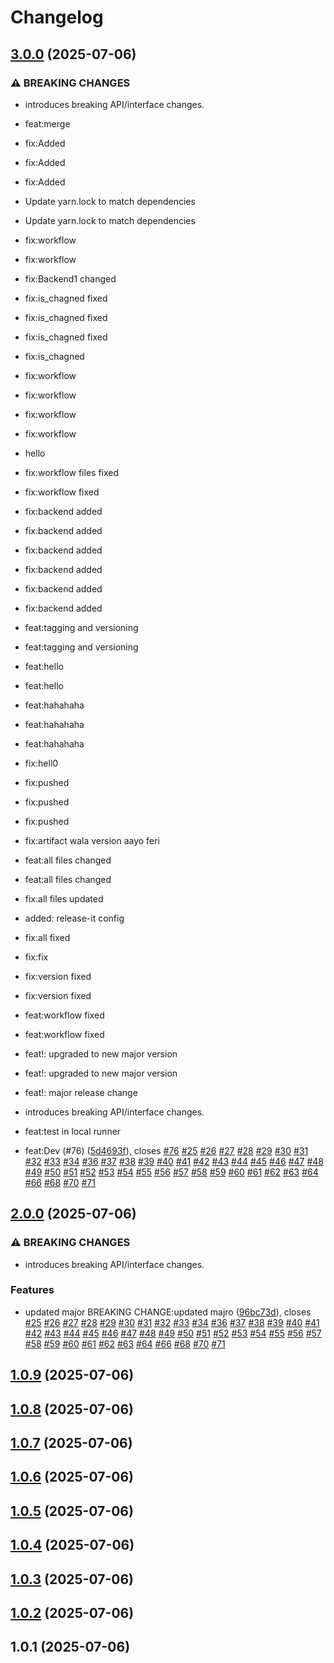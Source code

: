# Changelog

## [3.0.0](https://github.com/madhuSudanSharma1/Blog-CICD/compare/v2.0.0...v3.0.0) (2025-07-06)

### ⚠ BREAKING CHANGES

* introduces breaking API/interface changes.

* feat:merge

* fix:Added

* fix:Added

* fix:Added

* Update yarn.lock to match dependencies

* Update yarn.lock to match dependencies

* fix:workflow

* fix:workflow

* fix:Backend1 changed

* fix:is_chagned fixed

* fix:is_chagned fixed

* fix:is_chagned fixed

* fix:is_chagned

* fix:workflow

* fix:workflow

* fix:workflow

* fix:workflow

* hello

* fix:workflow files fixed

* fix:workflow fixed

* fix:backend added

* fix:backend added

* fix:backend added

* fix:backend added

* fix:backend added

* fix:backend added

* feat:tagging and versioning

* feat:tagging and versioning

* feat:hello

* feat:hello

* feat:hahahaha

* feat:hahahaha

* feat:hahahaha

* fix:hell0

* fix:pushed

* fix:pushed

* fix:pushed

* fix:artifact wala version aayo feri

* feat:all files changed

* feat:all files changed

* fix:all files updated

* added: release-it config

* fix:all fixed

* fix:fix

* fix:version fixed

* fix:version fixed

* feat:workflow fixed

* feat:workflow fixed

* feat!: upgraded to new major version

* feat!: upgraded to new major version

* feat!: major release change
* introduces breaking API/interface changes.

* feat:test in local runner

* feat:Dev (#76) ([5d4693f](https://github.com/madhuSudanSharma1/Blog-CICD/commit/5d4693f0515a9a1e44172e550b10b04c18d4adc3)), closes [#76](https://github.com/madhuSudanSharma1/Blog-CICD/issues/76) [#25](https://github.com/madhuSudanSharma1/Blog-CICD/issues/25) [#26](https://github.com/madhuSudanSharma1/Blog-CICD/issues/26) [#27](https://github.com/madhuSudanSharma1/Blog-CICD/issues/27) [#28](https://github.com/madhuSudanSharma1/Blog-CICD/issues/28) [#29](https://github.com/madhuSudanSharma1/Blog-CICD/issues/29) [#30](https://github.com/madhuSudanSharma1/Blog-CICD/issues/30) [#31](https://github.com/madhuSudanSharma1/Blog-CICD/issues/31) [#32](https://github.com/madhuSudanSharma1/Blog-CICD/issues/32) [#33](https://github.com/madhuSudanSharma1/Blog-CICD/issues/33) [#34](https://github.com/madhuSudanSharma1/Blog-CICD/issues/34) [#36](https://github.com/madhuSudanSharma1/Blog-CICD/issues/36) [#37](https://github.com/madhuSudanSharma1/Blog-CICD/issues/37) [#38](https://github.com/madhuSudanSharma1/Blog-CICD/issues/38) [#39](https://github.com/madhuSudanSharma1/Blog-CICD/issues/39) [#40](https://github.com/madhuSudanSharma1/Blog-CICD/issues/40) [#41](https://github.com/madhuSudanSharma1/Blog-CICD/issues/41) [#42](https://github.com/madhuSudanSharma1/Blog-CICD/issues/42) [#43](https://github.com/madhuSudanSharma1/Blog-CICD/issues/43) [#44](https://github.com/madhuSudanSharma1/Blog-CICD/issues/44) [#45](https://github.com/madhuSudanSharma1/Blog-CICD/issues/45) [#46](https://github.com/madhuSudanSharma1/Blog-CICD/issues/46) [#47](https://github.com/madhuSudanSharma1/Blog-CICD/issues/47) [#48](https://github.com/madhuSudanSharma1/Blog-CICD/issues/48) [#49](https://github.com/madhuSudanSharma1/Blog-CICD/issues/49) [#50](https://github.com/madhuSudanSharma1/Blog-CICD/issues/50) [#51](https://github.com/madhuSudanSharma1/Blog-CICD/issues/51) [#52](https://github.com/madhuSudanSharma1/Blog-CICD/issues/52) [#53](https://github.com/madhuSudanSharma1/Blog-CICD/issues/53) [#54](https://github.com/madhuSudanSharma1/Blog-CICD/issues/54) [#55](https://github.com/madhuSudanSharma1/Blog-CICD/issues/55) [#56](https://github.com/madhuSudanSharma1/Blog-CICD/issues/56) [#57](https://github.com/madhuSudanSharma1/Blog-CICD/issues/57) [#58](https://github.com/madhuSudanSharma1/Blog-CICD/issues/58) [#59](https://github.com/madhuSudanSharma1/Blog-CICD/issues/59) [#60](https://github.com/madhuSudanSharma1/Blog-CICD/issues/60) [#61](https://github.com/madhuSudanSharma1/Blog-CICD/issues/61) [#62](https://github.com/madhuSudanSharma1/Blog-CICD/issues/62) [#63](https://github.com/madhuSudanSharma1/Blog-CICD/issues/63) [#64](https://github.com/madhuSudanSharma1/Blog-CICD/issues/64) [#66](https://github.com/madhuSudanSharma1/Blog-CICD/issues/66) [#68](https://github.com/madhuSudanSharma1/Blog-CICD/issues/68) [#70](https://github.com/madhuSudanSharma1/Blog-CICD/issues/70) [#71](https://github.com/madhuSudanSharma1/Blog-CICD/issues/71)

## [2.0.0](https://github.com/madhuSudanSharma1/Blog-CICD/compare/v1.0.9...v2.0.0) (2025-07-06)

### ⚠ BREAKING CHANGES

* introduces breaking API/interface changes.

### Features

* updated major  BREAKING CHANGE:updated majro ([96bc73d](https://github.com/madhuSudanSharma1/Blog-CICD/commit/96bc73d0b37dc1ab62c314ba4679fd3f47280cac)), closes [#25](https://github.com/madhuSudanSharma1/Blog-CICD/issues/25) [#26](https://github.com/madhuSudanSharma1/Blog-CICD/issues/26) [#27](https://github.com/madhuSudanSharma1/Blog-CICD/issues/27) [#28](https://github.com/madhuSudanSharma1/Blog-CICD/issues/28) [#29](https://github.com/madhuSudanSharma1/Blog-CICD/issues/29) [#30](https://github.com/madhuSudanSharma1/Blog-CICD/issues/30) [#31](https://github.com/madhuSudanSharma1/Blog-CICD/issues/31) [#32](https://github.com/madhuSudanSharma1/Blog-CICD/issues/32) [#33](https://github.com/madhuSudanSharma1/Blog-CICD/issues/33) [#34](https://github.com/madhuSudanSharma1/Blog-CICD/issues/34) [#36](https://github.com/madhuSudanSharma1/Blog-CICD/issues/36) [#37](https://github.com/madhuSudanSharma1/Blog-CICD/issues/37) [#38](https://github.com/madhuSudanSharma1/Blog-CICD/issues/38) [#39](https://github.com/madhuSudanSharma1/Blog-CICD/issues/39) [#40](https://github.com/madhuSudanSharma1/Blog-CICD/issues/40) [#41](https://github.com/madhuSudanSharma1/Blog-CICD/issues/41) [#42](https://github.com/madhuSudanSharma1/Blog-CICD/issues/42) [#43](https://github.com/madhuSudanSharma1/Blog-CICD/issues/43) [#44](https://github.com/madhuSudanSharma1/Blog-CICD/issues/44) [#45](https://github.com/madhuSudanSharma1/Blog-CICD/issues/45) [#46](https://github.com/madhuSudanSharma1/Blog-CICD/issues/46) [#47](https://github.com/madhuSudanSharma1/Blog-CICD/issues/47) [#48](https://github.com/madhuSudanSharma1/Blog-CICD/issues/48) [#49](https://github.com/madhuSudanSharma1/Blog-CICD/issues/49) [#50](https://github.com/madhuSudanSharma1/Blog-CICD/issues/50) [#51](https://github.com/madhuSudanSharma1/Blog-CICD/issues/51) [#52](https://github.com/madhuSudanSharma1/Blog-CICD/issues/52) [#53](https://github.com/madhuSudanSharma1/Blog-CICD/issues/53) [#54](https://github.com/madhuSudanSharma1/Blog-CICD/issues/54) [#55](https://github.com/madhuSudanSharma1/Blog-CICD/issues/55) [#56](https://github.com/madhuSudanSharma1/Blog-CICD/issues/56) [#57](https://github.com/madhuSudanSharma1/Blog-CICD/issues/57) [#58](https://github.com/madhuSudanSharma1/Blog-CICD/issues/58) [#59](https://github.com/madhuSudanSharma1/Blog-CICD/issues/59) [#60](https://github.com/madhuSudanSharma1/Blog-CICD/issues/60) [#61](https://github.com/madhuSudanSharma1/Blog-CICD/issues/61) [#62](https://github.com/madhuSudanSharma1/Blog-CICD/issues/62) [#63](https://github.com/madhuSudanSharma1/Blog-CICD/issues/63) [#64](https://github.com/madhuSudanSharma1/Blog-CICD/issues/64) [#66](https://github.com/madhuSudanSharma1/Blog-CICD/issues/66) [#68](https://github.com/madhuSudanSharma1/Blog-CICD/issues/68) [#70](https://github.com/madhuSudanSharma1/Blog-CICD/issues/70) [#71](https://github.com/madhuSudanSharma1/Blog-CICD/issues/71)

## [1.0.9](https://github.com/madhuSudanSharma1/Blog-CICD/compare/v1.0.8...v1.0.9) (2025-07-06)

## [1.0.8](https://github.com/madhuSudanSharma1/Blog-CICD/compare/v1.0.7...v1.0.8) (2025-07-06)

## [1.0.7](https://github.com/madhuSudanSharma1/Blog-CICD/compare/v1.0.6...v1.0.7) (2025-07-06)

## [1.0.6](https://github.com/madhuSudanSharma1/Blog-CICD/compare/v1.0.5...v1.0.6) (2025-07-06)

## [1.0.5](https://github.com/madhuSudanSharma1/Blog-CICD/compare/v1.0.4...v1.0.5) (2025-07-06)

## [1.0.4](https://github.com/madhuSudanSharma1/Blog-CICD/compare/v1.0.3...v1.0.4) (2025-07-06)

## [1.0.3](https://github.com/madhuSudanSharma1/Blog-CICD/compare/v1.0.2...v1.0.3) (2025-07-06)

## [1.0.2](https://github.com/madhuSudanSharma1/Blog-CICD/compare/v1.0.1...v1.0.2) (2025-07-06)

## 1.0.1 (2025-07-06)
